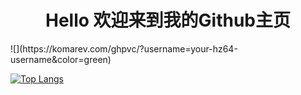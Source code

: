 <h1 align="center">Hello 欢迎来到我的Github主页</h1>
![](https://komarev.com/ghpvc/?username=your-hz64-username&color=green)

[![Top Langs](https://github-readme-stats.vercel.app/api/top-langs/?username=hz64&layout=compact)](https://github.com/hz64/github-readme-stats)
